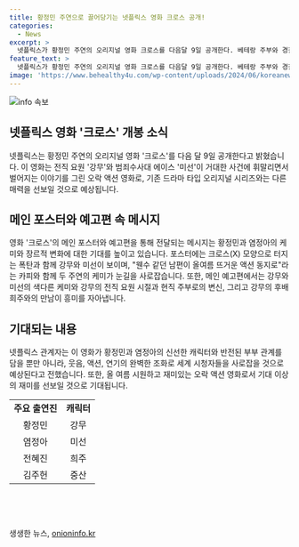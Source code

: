 ```yaml
---
title: 황정민 주연으로 끌어당기는 넷플릭스 영화 크로스 공개!
categories:
  - News
excerpt: >
  넷플릭스가 황정민 주연의 오리지널 영화 크로스를 다음달 9일 공개한다. 베테랑 주부와 경찰이 함께 거대한 사건에 휘말리며 벌어지는 이야기로, 특히 두 배우의 신선한 캐릭터와 반전된 부부 관계가 시청자들을 사로잡을 것으로 기대된다. 8월 9일에 넷플릭스에서 공개된다.
feature_text: >
  넷플릭스가 황정민 주연의 오리지널 영화 크로스를 다음달 9일 공개한다. 베테랑 주부와 경찰이 함께 거대한 사건에 휘말리며 벌어지는 이야기로, 특히 두 배우의 신선한 캐릭터와 반전된 부부 관계가 시청자들을 사로잡을 것으로 기대된다. 8월 9일에 넷플릭스에서 공개된다.
image: 'https://www.behealthy4u.com/wp-content/uploads/2024/06/koreanews.jpg'
---
```


<p><img src="https://www.behealthy4u.com/wp-content/uploads/2024/06/koreanews.jpg" alt="info 속보" /></p>

<h2 data-ke-size="size26">넷플릭스 영화 '크로스' 개봉 소식</h2>

<p data-ke-size="size16">넷플릭스는 황정민 주연의 오리지널 영화 '크로스'를 다음 달 9일 공개한다고 밝혔습니다. 이 영화는 전직 요원 '강무'와 범죄수사대 에이스 '미선'이 거대한 사건에 휘말리면서 벌어지는 이야기를 그린 오락 액션 영화로, 기존 드라마 타입 오리지널 시리즈와는 다른 매력을 선보일 것으로 예상됩니다.</p>

<h2 data-ke-size="size26">메인 포스터와 예고편 속 메시지</h2>

<p data-ke-size="size16">영화 '크로스'의 메인 포스터와 예고편을 통해 전달되는 메시지는 황정민과 염정아의 케미와 장르적 변화에 대한 기대를 높이고 있습니다. 포스터에는 크로스(X) 모양으로 터지는 폭탄과 함께 강무와 미선이 보이며, "웬수 같던 남편이 올여름 뜨거운 액션 동지로"라는 카피와 함께 두 주연의 케미가 눈길을 사로잡습니다. 또한, 메인 예고편에서는 강무와 미선의 색다른 케미와 강무의 전직 요원 시절과 현직 주부로의 변신, 그리고 강무의 후배 희주와의 만남이 흥미를 자아냅니다.</p>

<h2 data-ke-size="size26">기대되는 내용</h2>

<p data-ke-size="size16">넷플릭스 관계자는 이 영화가 황정민과 염정아의 신선한 캐릭터와 반전된 부부 관계를 담을 뿐만 아니라, 웃음, 액션, 연기의 완벽한 조화로 세계 시청자들을 사로잡을 것으로 예상된다고 전했습니다. 또한, 올 여름 시원하고 재미있는 오락 액션 영화로서 기대 이상의 재미를 선보일 것으로 기대됩니다.</p>

<table>
    <tr>
        <td style="text-align: center; height: 17px;"><b>주요 출연진</b></td>
        <td style="text-align: center; height: 17px;"><b>캐릭터</b></td>
    </tr>
    <tr>
        <td style="text-align: center; height: 17px;">황정민</td>
        <td style="text-align: center; height: 17px;">강무</td>
    </tr>
    <tr>
        <td style="text-align: center; height: 17px;">염정아</td>
        <td style="text-align: center; height: 17px;">미선</td>
    </tr>
    <tr>
        <td style="text-align: center; height: 17px;">전혜진</td>
        <td style="text-align: center; height: 17px;">희주</td>
    </tr>
    <tr>
        <td style="text-align: center; height: 17px;">김주헌</td>
        <td style="text-align: center; height: 17px;">중산</td>
    </tr>
</table>

<p data-ke-size="size16">&nbsp;</p>

<p data-ke-size="size16">&nbsp;</p>
생생한 뉴스, <a href="https://onioninfo.kr" rel="dofollow">onioninfo.kr</a>



